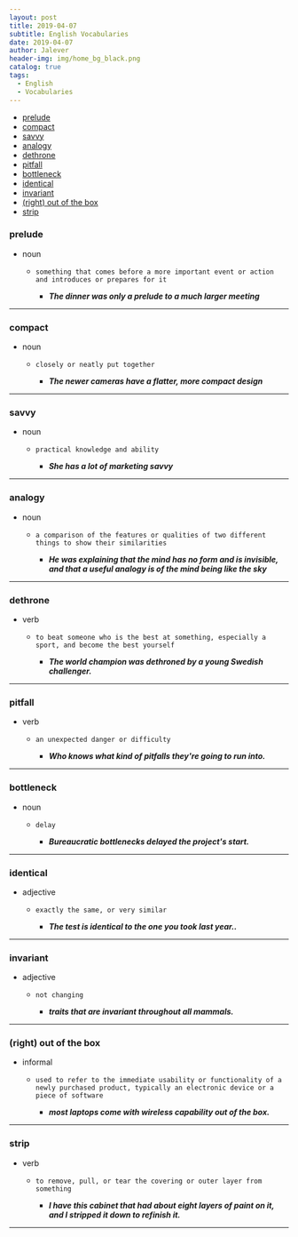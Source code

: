 ```yaml
---
layout: post
title: 2019-04-07
subtitle: English Vocabularies
date: 2019-04-07
author: Jalever
header-img: img/home_bg_black.png
catalog: true
tags:
  - English
  - Vocabularies
---
```


- [prelude](#prelude)
- [compact](#compact)
- [savvy](#savvy)
- [analogy](#analogy)
- [dethrone](#dethrone)
- [pitfall](#pitfall)
- [bottleneck](#bottleneck)
- [identical](#identical)
- [invariant](#invariant)
- [(right) out of the box](#right-out-of-the-box)
- [strip](#strip)

### prelude

- noun

  - `something that comes before a more important event or action and introduces or prepares for it`

    - **_The dinner was only a prelude to a much larger meeting_**

---

### compact

- noun

  - `closely or neatly put together`

    - **_The newer cameras have a flatter, more compact design_**

---
### savvy

- noun

  - `practical knowledge and ability`

    - **_She has a lot of marketing savvy_**

---
### analogy

- noun

  - `a comparison of the features or qualities of two different things to show their similarities`

    - **_He was explaining that the mind has no form and is invisible, and that a useful analogy is of the mind being like the sky_**

---
### dethrone

- verb 

  - `to beat someone who is the best at something, especially a sport, and become the best yourself`

    - **_The world champion was dethroned by a young Swedish challenger._**

---
### pitfall

- verb 

  - `an unexpected danger or difficulty`

    - **_Who knows what kind of pitfalls they're going to run into._**

---
### bottleneck

- noun 

  - `delay`

    - **_Bureaucratic bottlenecks delayed the project's start._**

---
### identical

- adjective 

  - `exactly the same, or very similar`

    - **_The test is identical to the one you took last year.._**

---
### invariant

- adjective 

  - `not changing`

    - **_traits that are invariant throughout all mammals._**

---

### (right) out of the box

- informal 

  - `used to refer to the immediate usability or functionality of a newly purchased product, typically an electronic device or a piece of software`

    - **_most laptops come with wireless capability out of the box._**

---
### strip

- verb 

  - `to remove, pull, or tear the covering or outer layer from something`

    - **_I have this cabinet that had about eight layers of paint on it, and I stripped it down to refinish it._**

---

